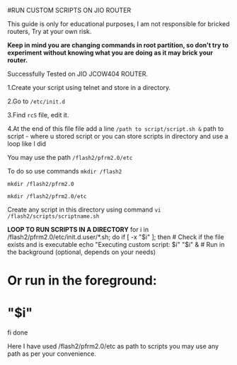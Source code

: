 #RUN CUSTOM SCRIPTS ON JIO ROUTER

This guide is only for educational purposes, I am not responsible for bricked routers, Try at your own risk. 

**Keep in mind you are changing commands in root partition, so don't try to experiment without knowing what you are doing as it may brick your router.**

Successfully Tested on JIO JCOW404 ROUTER. 

1.Create your script using telnet and store in a directory.

2.Go to `/etc/init.d`

3.Find `rcS` file, edit it. 

4.At the end of this file file add a line
`/path to script/script.sh &`
path to script - where u stored script
or you can store scripts in directory and use a loop like I did

You may use the path `/flash2/pfrm2.0/etc`

To do so use commands
`mkdir /flash2`

`mkdir /flash2/pfrm2.0`

`mkdir /flash2/pfrm2.0/etc`

Create any script in this directory using command 
`vi /flash2/scripts/scriptname.sh`

**LOOP TO RUN SCRIPTS IN A DIRECTORY**
for i in /flash2/pfrm2.0/etc/init.d.user/*.sh; do
if [ -x "$i" ]; then # Check if the file exists and is executable
echo "Executing custom script: $i"
"$i" & # Run in the background (optional, depends on your needs)
# Or run in the foreground:
# "$i"
fi
done

Here I have used /flash2/pfrm2.0/etc as path to scripts you may use any path as per your convenience. 






